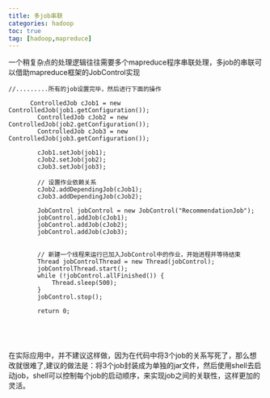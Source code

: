 ```yaml
---
title: 多job串联
categories: hadoop   
toc: true  
tag: [hadoop,mapreduce]
---
```





一个稍复杂点的处理逻辑往往需要多个mapreduce程序串联处理，多job的串联可以借助mapreduce框架的JobControl实现

```
//.........所有的job设置完毕，然后进行下面的操作

      ControlledJob cJob1 = new ControlledJob(job1.getConfiguration());
        ControlledJob cJob2 = new ControlledJob(job2.getConfiguration());
        ControlledJob cJob3 = new ControlledJob(job3.getConfiguration());
 
        cJob1.setJob(job1);
        cJob2.setJob(job2);
        cJob3.setJob(job3);
 
        // 设置作业依赖关系
        cJob2.addDependingJob(cJob1);
        cJob3.addDependingJob(cJob2);
 
        JobControl jobControl = new JobControl("RecommendationJob");
        jobControl.addJob(cJob1);
        jobControl.addJob(cJob2);
        jobControl.addJob(cJob3);
 
 
        // 新建一个线程来运行已加入JobControl中的作业，开始进程并等待结束
        Thread jobControlThread = new Thread(jobControl);
        jobControlThread.start();
        while (!jobControl.allFinished()) {
            Thread.sleep(500);
        }
        jobControl.stop();
 
        return 0;





```


在实际应用中，并不建议这样做，因为在代码中将3个job的关系写死了，那么想改就很难了,建议的做法是：将3个job封装成为单独的jar文件，然后使用shell去启动job，shell可以控制每个job的启动顺序，来实现job之间的关联性，这样更加的灵活。


